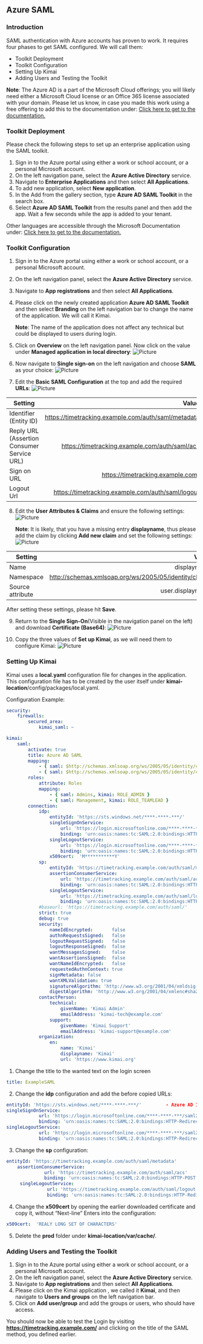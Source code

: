 
## Azure SAML

### Introduction
SAML authentication with Azure accounts has proven to work. It requires four phases to get SAML configured. We will call them:
* Toolkit Deployment
* Toolkit Configuration
* Setting Up Kimai
* Adding Users and Testing the Toolkit

**Note**: The Azure AD is a part of the Microsoft Cloud offerings; you will likely need either a Microsoft Cloud license or an Office 365 license associated with your domain. Please let us know, in case you made this work using a free offering to add this to the documentation under: [Click here to get to the documentation.](https://github.com/kevinpapst/kimai2/discussions)

### Toolkit Deployment
Please check the following steps to set up an enterprise application using the SAML toolkit.

1.	Sign in to the Azure portal using either a work or school account, or a personal Microsoft account.
2.	On the left navigation pane, select the **Azure Active Directory** service.
3.	Navigate to **Enterprise Applications** and then select **All Applications**.
4.	To add new application, select **New application**.
5.	In the Add from the gallery section, type **Azure AD SAML Toolkit** in the search box.
6.	Select **Azure AD SAML Toolkit** from the results panel and then add the app. Wait a few seconds while the app is added to your tenant.

Other languages are accessible through the Microsoft Documentation under: 
[Click here to get to the documentation.](https://docs.microsoft.com/en-us/azure/active-directory/saas-apps/saml-toolkit-tutorial#adding-azure-ad-saml-toolkit-from-the-gallery)


### Toolkit Configuration

1.	Sign in to the Azure portal using either a work or school account, or a personal Microsoft account.
2.	On the left navigation panel, select the **Azure Active Directory** service.
3.	Navigate to **App registrations** and then select **All Applications**.
4.	Please click on the newly created application **Azure AD SAML Toolkit** and then select **Branding** on the left navigation bar to change the name of the application. We will call it Kimai.

	**Note**: The name of the application does not affect any technical but could be displayed to users during login.
5.	Click on **Overview** on the left navigation panel. Now click on the value under **Managed application in local directory**:
![Picture](/images/documentation/azure-saml-pic1.png)
 
6.	Now navigate to **Single sign-on** on the left navigation and choose **SAML** as your choice:
![Picture](/images/documentation/azure-saml-pic2.png)
 
7.	Edit the **Basic SAML Configuration** at the top and add the required **URLs**:
![Picture](/images/documentation/azure-saml-pic3.png)
 
| Setting |Value  |
| ------------- | -----:|
| Identifier (Entity ID) | https://timetracking.example.com/auth/saml/metadata |
| Reply URL (Assertion Consumer Service URL) | https://timetracking.example.com/auth/saml/acs |
| Sign on URL | https://timetracking.example.com/ |
| Logout Url | https://timetracking.example.com/auth/saml/logout |

8.	Edit the **User Attributes & Claims** and ensure the following settings: 
![Picture](/images/documentation/azure-saml-pic4.png)
 
	**Note**: It is likely, that you have a missing entry **displayname**, thus please add the claim by clicking **Add new claim** and set the following settings:  
![Picture](/images/documentation/azure-saml-pic5.png)

| Setting |Value  |
| ------------- | -----:|
| Name | displayname |
| Namespace | http://schemas.xmlsoap.org/ws/2005/05/identity/claims |
| Source attribute | user.displayname |


After setting these settings, please hit **Save**.

9.	Return to the **Single Sign-On**(Visible in the navigation panel on the left) and download **Certificate (Base64)**:
![Picture](/images/documentation/azure-saml-pic6.png) 

10.	Copy the three values of **Set up Kimai**, as we will need them to configure Kimai:
![Picture](/images/documentation/azure-saml-pic7.png)


### Setting Up Kimai
Kimai uses a **local.yaml** configuration file for changes in the application. This configuration file has to be created by the user itself under **kimai-location**/config/packages/local.yaml.

Configuration Example:
```yaml
security:
    firewalls:
        secured_area:
            kimai_saml: ~

kimai:
    saml:
        activate: true
        title: Azure AD SAML
        mapping:
            - { saml: $http://schemas.xmlsoap.org/ws/2005/05/identity/claims/emailaddress, kimai: email }
            - { saml: $http://schemas.xmlsoap.org/ws/2005/05/identity/claims/displayname, kimai: alias }
        roles:
            attribute: Roles
            mapping:
                - { saml: Admins, kimai: ROLE_ADMIN }
                - { saml: Management, kimai: ROLE_TEAMLEAD }
        connection:
            idp:
                entityId: 'https://sts.windows.net/****-****-***/'
                singleSignOnService:
                    url: 'https://login.microsoftonline.com/****-****-***/saml2'
                    binding: 'urn:oasis:names:tc:SAML:2.0:bindings:HTTP-Redirect'
                singleLogoutService:
                    url: 'https://login.microsoftonline.com/****-****-***/saml2'
                    binding: 'urn:oasis:names:tc:SAML:2.0:bindings:HTTP-Redirect'
                x509cert:  'M***********Y'
            sp:
                entityId: 'https://timetracking.example.com/auth/saml/metadata'
                assertionConsumerService:
                    url: 'https://timetracking.example.com/auth/saml/acs'
                    binding: 'urn:oasis:names:tc:SAML:2.0:bindings:HTTP-POST'
                singleLogoutService:
                    url: 'https://timetracking.example.com/auth/saml/logout'
                    binding: 'urn:oasis:names:tc:SAML:2.0:bindings:HTTP-Redirect'
            #baseurl: 'https://timetracking.example.com/auth/saml/'
            strict: true
            debug: true
            security:
                nameIdEncrypted:       false
                authnRequestsSigned:   false
                logoutRequestSigned:   false
                logoutResponseSigned:  false
                wantMessagesSigned:    false
                wantAssertionsSigned:  false
                wantNameIdEncrypted:   false
                requestedAuthnContext: true
                signMetadata: false
                wantXMLValidation: true
                signatureAlgorithm: 'http://www.w3.org/2001/04/xmldsig-more#rsa-sha256'
                digestAlgorithm: 'http://www.w3.org/2001/04/xmlenc#sha256'
            contactPerson:
                technical:
                    givenName: 'Kimai Admin'
                    emailAddress: 'kimai-tech@example.com'
                support:
                    givenName: 'Kimai Support'
                    emailAddress: 'kimai-support@example.com'
            organization:
                en:
                    name: 'Kimai'
                    displayname: 'Kimai'
                    url: 'https://www.kimai.org'
```

1. Change the title to the wanted text on the login screen
```yaml
title: ExampleSAML
```

2. Change the **idp** configuration and add the before copied URLs:

```yaml
entityId: 'https://sts.windows.net/****-****-***/'         - Azure AD Identifier
singleSignOnService:
            url: 'https://login.microsoftonline.com/****-****-***/saml2' – Login URL
            binding: 'urn:oasis:names:tc:SAML:2.0:bindings:HTTP-Redirect'
singleLogoutService:
            url: 'https://login.microsoftonline.com/****-****-***/saml2' – Logout URL
            binding: 'urn:oasis:names:tc:SAML:2.0:bindings:HTTP-Redirect'
```



3.	Change the **sp** configuration:

```yaml
entityId: 'https://timetracking.example.com/auth/saml/metadata'
    assertionConsumerService:
              url: 'https://timetracking.example.com/auth/saml/acs'
              binding: 'urn:oasis:names:tc:SAML:2.0:bindings:HTTP-POST'
     singleLogoutService:
               url: 'https://timetracking.example.com/auth/saml/logout'
               binding: 'urn:oasis:names:tc:SAML:2.0:bindings:HTTP-Redirect'

```    



4.	Change the **x509cert** by opening the earlier downloaded certificate and copy it, without “Next-line” Enters into the configuration:
```yaml
x509cert:  'REALY LONG SET OF CHARACTERS'

```    

5.	Delete the **prod** folder under **kimai-location/var/cache/**.


### Adding Users and Testing the Toolkit

1.	Sign in to the Azure portal using either a work or school account, or a personal Microsoft account.
2.	On the left navigation panel, select the **Azure Active Directory** service.
3.	Navigate to **App registrations** and then select **All Applications**.
4.	Please click on the Kimai application , we called it **Kimai**, and then navigate to **Users and groups** on the left navigation bar.
5. Click on **Add user/group** and add the groups or users, who should have access.

You should now be able to test the Login by visiting **https://timetracking.example.com/** and clicking on the title of the SAML method, you defined earlier.

